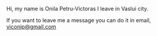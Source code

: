 Hi, my name is Onila Petru-Victoras
I leave in Vaslui city.

If you want to leave me a message you can do it in email, viconip@gmail.com
